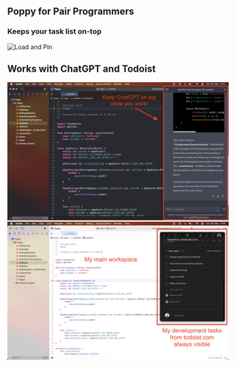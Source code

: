 ## Poppy for Pair Programmers 
### Keeps your task list on-top

![Load and Pin](./load-and-pin.png)

## Works with ChatGPT and Todoist

![ChatGPT](./chatgpt.png)
![Todoist](./todoist.png)
